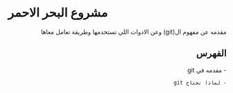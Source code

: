 #  مشروع البحر الاحمر
<div dir="rtl">
مقدمه عن مفهوم ال(git) وعن الادوات اللي  تستخدمها وطريقة تعامل معاها

## الفهرس 
<div dir="rtl">  </div>

</div>


<div dir="rtl">- مقدمه في git 
	
	- لماذا نحتاج git 
 </div>
<div dir="rtl">		 </div>

